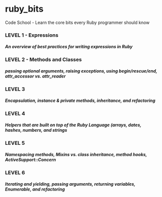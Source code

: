 ruby_bits
=========

Code School - Learn the core bits every Ruby programmer should know

### LEVEL 1 - Expressions
##### An overview of best practices for writing expressions in Ruby


### LEVEL 2 - Methods and Classes
##### passing optional arguments, raising exceptions, using begin/rescue/end, attr_accessor vs. attr_reader

### LEVEL 3
##### Encapsulation, instance & private methods, inheritance, and refactoring

### LEVEL 4
##### Helpers that are built on top of the Ruby Language (arrays, dates, hashes, numbers, and strings

### LEVEL 5
##### Namespacing methods, Mixins vs. class inheritance, method hooks, ActiveSupport::Concern

### LEVEL 6
##### Iterating and yielding, passing arguments, returning variables, Enumerable, and refactoring
